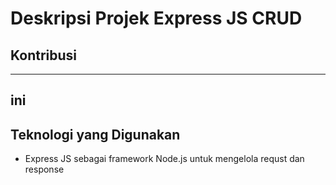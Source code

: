# Deskripsi Projek Express JS CRUD
## Kontribusi

--- 
ini
---

## Teknologi yang Digunakan

- Express JS sebagai framework Node.js untuk mengelola requst dan response 
